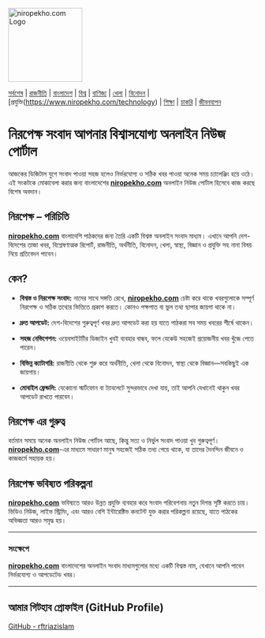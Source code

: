 

<p align="left">
  <img src="https://www.en.niropekho.com/front_end/img/N.png" alt="niropekho.com Logo" width="150" />
</p>
<p align="left">

[সর্বশেষ](https://www.niropekho.com/latest) |  [রাজনীতি](https://www.niropekho.com/politics) |  [বাংলাদেশ](https://www.niropekho.com/bangladesh) |  [বিশ্ব](https://www.niropekho.com/world) |  [বাণিজ্য](https://www.niropekho.com/business) |  [খেলা](https://www.niropekho.com/sports) |  [বিনোদন](https://www.niropekho.com/entertainment) | [প্রযুক্তি(https://www.niropekho.com/technology) |  [শিক্ষা](https://www.niropekho.com/education) |  [চাকরি](https://www.niropekho.com/jobs) |  [জীবনযাপন](https://www.niropekho.com/lifestyle)

</p>

# নিরপেক্ষ সংবাদ আপনার বিশ্বাসযোগ্য অনলাইন নিউজ পোর্টাল 

আজকের ডিজিটাল যুগে সংবাদ পাওয়া সহজ হলেও নির্ভরযোগ্য ও সঠিক খবর পাওয়া অনেক সময় চ্যালেঞ্জিং হয়ে ওঠে। এই সংকটকে মোকাবেলা করার জন্য বাংলাদেশের **[niropekho.com](https://www.niropekho.com)** অনলাইন নিউজ পোর্টাল হিসেবে কাজ করছে বিশেষ অবদান।

## নিরপেক্ষ – পরিচিতি

**[niropekho.com](https://www.niropekho.com)** বাংলাদেশি পাঠকদের জন্য তৈরি একটি বিশ্বস্ত অনলাইন সংবাদ মাধ্যম। এখানে আপনি দেশ-বিদেশের তাজা খবর, বিশ্লেষণাত্মক রিপোর্ট, রাজনীতি, অর্থনীতি, বিনোদন, খেলা, স্বাস্থ্য, বিজ্ঞান ও প্রযুক্তি সহ নানা বিষয় নিয়ে প্রতিবেদন পাবেন।

## কেন?

- **বিশ্বস্ত ও নিরপেক্ষ সংবাদ:** নামের সাথে সঙ্গতি রেখে, **[niropekho.com](https://www.niropekho.com)** চেষ্টা করে থাকে খবরগুলোকে সম্পূর্ণ নিরপেক্ষ ও সঠিক তথ্যের ভিত্তিতে প্রকাশ করতে। কোনও পক্ষপাত বা ভুল তথ্য ছাপার জায়গা থাকে না।

- **দ্রুত আপডেট:** দেশ-বিদেশের গুরুত্বপূর্ণ খবর দ্রুত আপডেট করা হয় যাতে পাঠকরা সব সময় খবরের শীর্ষে থাকেন।

- **সহজ নেভিগেশন:** ওয়েবসাইটটির ডিজাইন খুবই ব্যবহার বান্ধব, ফলে যেকেউ সহজেই প্রয়োজনীয় খবর খুঁজে পেতে পারেন।

- **বিভিন্ন ক্যাটাগরি:** রাজনীতি থেকে শুরু করে অর্থনীতি, খেলা থেকে বিনোদন, স্বাস্থ্য থেকে বিজ্ঞান—সবকিছুই এক জায়গায়।

- **মোবাইল ফ্রেন্ডলি:** যেকোনো স্মার্টফোন বা ট্যাবলেটে সুন্দরভাবে দেখা যায়, তাই আপনি যেখানেই থাকুন খবর আপডেট রাখতে পারবেন।

## নিরপেক্ষ এর গুরুত্ব

বর্তমান সময়ে অনেক অনলাইন নিউজ পোর্টাল আছে, কিন্তু সত্য ও নির্ভুল সংবাদ পাওয়া খুব গুরুত্বপূর্ণ। **[niropekho.com](https://www.niropekho.com)**-এর মাধ্যমে সাধারণ মানুষ সহজেই সঠিক তথ্য পেয়ে থাকে, যা তাদের দৈনন্দিন জীবনে ও কাজকর্মে সহায়ক হয়।

## নিরপেক্ষ ভবিষ্যত পরিকল্পনা

**[niropekho.com](https://www.niropekho.com)** ভবিষ্যতে আরও উন্নত প্রযুক্তি ব্যবহার করে সংবাদ পরিবেশনায় নতুন দিগন্ত সৃষ্টি করতে চায়। ভিডিও নিউজ, লাইভ স্ট্রিমিং, এবং আরও বেশি ইন্টারেক্টিভ কনটেন্ট যুক্ত করার পরিকল্পনা রয়েছে, যাতে পাঠকের অভিজ্ঞতা আরও সমৃদ্ধ হয়।

---

### সংক্ষেপে

**[niropekho.com](https://www.niropekho.com)** বাংলাদেশের অনলাইন সংবাদ মাধ্যমগুলোর মধ্যে একটি বিশ্বস্ত নাম, যেখানে আপনি পাবেন নির্ভরযোগ্য ও আপডেটেড খবর।

---

## আমার গিটহাব প্রোফাইল (GitHub Profile)

[GitHub - rftriazislam](https://github.com/rftriazislam)

